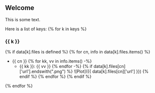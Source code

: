 <style>
    @page {
        size: letter landscape;
        margin: 2cm;
    }
</style>

## Welcome

This is some text.


Here is a list of keys:
{% for k in keys %}
### {{ k }}

{% if data[k].files is defined %}
{% for cn, info in data[k].files.items() %}
- {{ cn  }}
{% for kk, vv in info.items() -%}
     - {{ kk }}: {{ vv }}
{% endfor -%}
{% if data[k].files[cn]['url'].endswith(".png") %}
![Plot]({{ data[k].files[cn]['url'] }})
{% endif %}
{% endfor %}
{% endif %}


{% endfor %}

